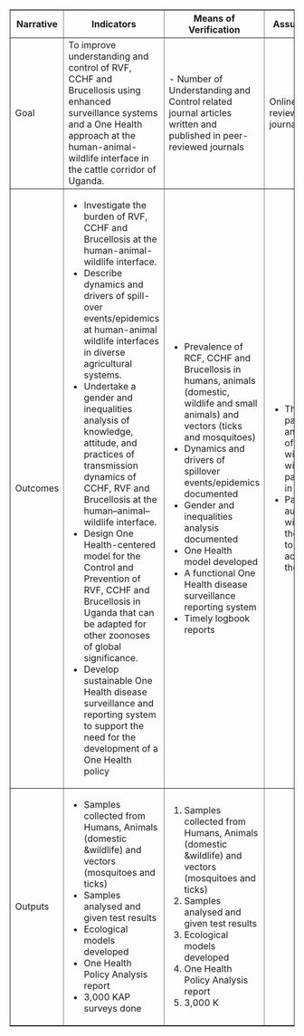 <table border="1">
        <tr>
            <th>Narrative</th>
            <th>Indicators</th>
            <th>Means of Verification</th>
            <th>Assumptions</th>
        </tr>
        <tr>
            <td>Goal</td>
            <td>To improve understanding and control of RVF, CCHF and Brucellosis using enhanced surveillance systems and a One Health approach at the human-animal-wildlife interface in the cattle corridor of Uganda.</td>
            <td>- Number of Understanding and Control related journal articles written and published in peer-reviewed journals</td>
            <td>Online peer-reviewed journal articles</td>
        </tr>
        <tr>
            <td>Outcomes</td>
            <td>
            <ul>
                <li>Investigate the burden of RVF, CCHF and Brucellosis at the human-animal-wildlife interface.</li>
                <li>Describe dynamics and drivers of spill-over events/epidemics at human-animal wildlife interfaces in diverse agricultural systems.</li>
                <li>Undertake a gender and inequalities analysis of knowledge, attitude, and practices of transmission dynamics of CCHF, RVF and Brucellosis at the human–animal–wildlife interface.</li>
                <li>Design One Health-centered model for the Control and Prevention of RVF, CCHF and Brucellosis in Uganda that can be adapted for other zoonoses of global significance.</li>
                <li>Develop sustainable One Health disease surveillance and reporting system to support the need for the development of a One Health policy</li>
            </ul>
            </td>
            <td>
            <ul>
                <li>Prevalence of RCF, CCHF and Brucellosis in humans, animals (domestic, wildlife and small animals) and vectors (ticks and mosquitoes)</li>
                <li>Dynamics and drivers of spillover events/epidemics documented</li>
                <li>Gender and inequalities analysis documented</li>
                <li>One Health model developed</li>
                <li>A functional One Health disease surveillance reporting system</li>
                <li>Timely logbook reports</li>
            </ul>
            </td>
            <td>
            <ul>
                <li>The participants and owners of livestock will be willing to participate in the study</li>
                <li>Park authorities will allow the study to carry out activities in the park</li>
            </ul>
            </td>
        </tr>
        <tr>
            <td>Outputs</td>
            <td>
            <ul>
                <li>Samples collected from Humans, Animals (domestic &wildlife) and vectors (mosquitoes and ticks)</li>
                <li>Samples analysed and given test results</li>
                <li>Ecological models developed</li>
                <li>One Health Policy Analysis report</li>
                <li>3,000 KAP surveys done</li>
            </ul>
            </td>
            <td>
            <ol>
                <li>Samples collected from Humans, Animals (domestic &wildlife) and vectors (mosquitoes and ticks)</li>
                <li>Samples analysed and given test results</li>
                <li>Ecological models developed</li>
                <li>One Health Policy Analysis report</li>
                <li>3,000 K</li>
            </ol>
            </td>
        </tr>
        </table>

